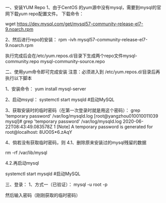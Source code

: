 一、安装YUM Repo
1、由于CentOS 的yum源中没有mysql，需要到mysql的官网下载yum repo配置文件。
下载命令：

wget https://dev.mysql.com/get/mysql57-community-release-el7-9.noarch.rpm



2、然后进行repo的安装：
rpm -ivh mysql57-community-release-el7-9.noarch.rpm

执行完成后会在/etc/yum.repos.d/目录下生成两个repo文件mysql-community.repo mysql-community-source.repo

二、使用yum命令即可完成安装
注意：必须进入到 /etc/yum.repos.d/目录后再执行以下脚本

1、安装命令：
yum install mysql-server

2、启动msyql：
systemctl start mysqld #启动MySQL

3、获取安装时的临时密码（在第一次登录时就是用这个密码）：
grep 'temporary password' /var/log/mysqld.log
[root@yangzhou010010011039 mysql]# grep 'temporary password' /var/log/mysqld.log
2020-06-22T08:43:49.083578Z 1 [Note] A temporary password is generated for root@localhost: 8UO0S*6.zAqY

4、倘若没有获取临时密码，则
4.1、删除原来安装过的mysql残留的数据

rm -rf /var/lib/mysql

4.2.再启动mysql

systemctl start mysqld #启动MySQL

三、登录：
1、方式一（已验证）：
mysql -u root -p

然后输入密码（刚刚获取的临时密码）